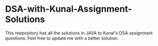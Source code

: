 # DSA-with-Kunal-Assignment-Solutions

This reepository has all the solutions in JAVA to Kunal's DSA assignment questions. Feel free to update me with a better solution.
